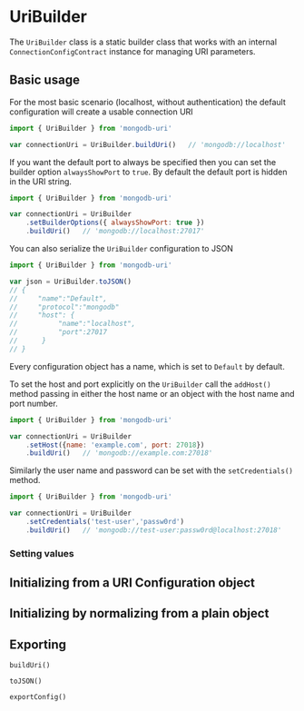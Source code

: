 # UriBuilder

The `UriBuilder` class is a static builder class that works with an internal `ConnectionConfigContract` instance for managing URI parameters.


## Basic usage

For the most basic scenario (localhost, without authentication) the default configuration will create a usable connection URI

```js
import { UriBuilder } from 'mongodb-uri'

var connectionUri = UriBuilder.buildUri()   // 'mongodb://localhost'
```

If you want the default port to always be specified then you can set the builder option `alwaysShowPort` to `true`. By default the default port is hidden in the URI string.

```js
import { UriBuilder } from 'mongodb-uri'

var connectionUri = UriBuilder
    .setBuilderOptions({ alwaysShowPort: true })
    .buildUri()   // 'mongodb://localhost:27017'
```

You can also serialize the `UriBuilder` configuration to JSON

```js
import { UriBuilder } from 'mongodb-uri'

var json = UriBuilder.toJSON()   
// {
//     "name":"Default",
//     "protocol":"mongodb"
//     "host": {
//          "name":"localhost",
//          "port":27017
//      }
// }
```

Every configuration object has a name, which is set to `Default` by default. 

To set the host and port explicitly on the `UriBuilder` call the `addHost()` method passing in either the host name or an object with the host name and port number.

```js
import { UriBuilder } from 'mongodb-uri'

var connectionUri = UriBuilder
    .setHost({name: 'example.com', port: 27018})
    .buildUri()   // 'mongodb://example.com:27018'
```

Similarly the user name and password can be set with the `setCredentials()` method.

```js
import { UriBuilder } from 'mongodb-uri'

var connectionUri = UriBuilder
    .setCredentials('test-user','passw0rd')
    .buildUri()   // 'mongodb://test-user:passw0rd@localhost:27018'
```

### Setting values

## Initializing from a URI Configuration object

## Initializing by normalizing from a plain object

## Exporting

`buildUri()`

`toJSON()`

`exportConfig()`
